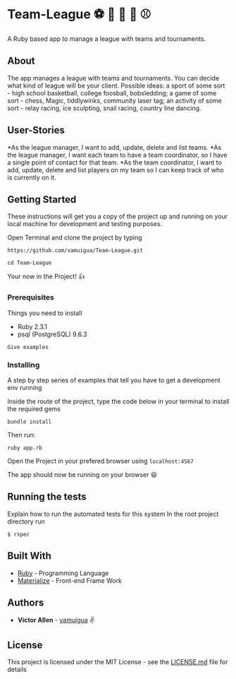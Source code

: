 # Team-League :soccer: :basketball: :football: :rugby_football: :baseball:
A Ruby based app to manage a league with teams and tournaments.

## About

The  app manages a league with teams and tournaments. You can decide what kind of league will be your client. Possible ideas: a sport of some sort - high school basketball, college foosball, bobsledding; a game of some sort - chess, Magic, tiddlywinks, community laser tag; an activity of some sort - relay racing, ice sculpting, snail racing, country line dancing.

## User-Stories

*As the league manager, I want to add, update, delete and list teams.
*As the league manager, I want each team to have a team coordinator, so I have a single point of contact for that team.
*As the team coordinator, I want to add, update, delete and list players on my team so I can keep track of who is currently on it.

## Getting Started

These instructions will get you a copy of the project up and running on your local machine for development and testing purposes.

Open Terminal and clone the project by typing

```
https://github.com/vamuigua/Team-League.git

cd Team-League
```
Your now in the Project! 👍

### Prerequisites

Things you need to install

* Ruby 2.3.1
* psql (PostgreSQL) 9.6.3

```
Give examples
```

### Installing

A step by step series of examples that tell you have to get a development env running

Inside the route of the project, type the code below in your terminal to install the required gems

```
bundle install
```

Then run:

```
ruby app.rb
```

Open the Project in your prefered browser using ```localhost:4567```

The app should now be running on your browser 😆

## Running the tests

Explain how to run the automated tests for this system
In the root project directory run

```
$ rspec
```

## Built With

* [Ruby](https://www.ruby-lang.org/en/) - Programming Language
* [Materialize](http://materializecss.com/) - Front-end Frame Work 


## Authors

* **Victor Allen** - [vamuigua](https://github.com/vamuigua) :v:

## License

This project is licensed under the MIT License - see the [LICENSE.md](LICENSE.md) file for details